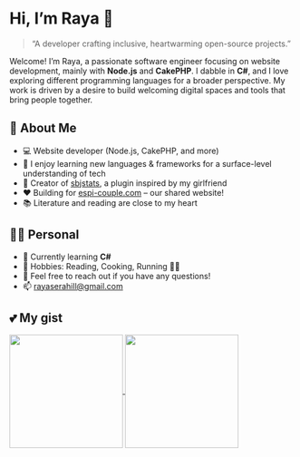 # Hi, I’m Raya 👋

> “A developer crafting inclusive, heartwarming open-source projects.”

Welcome! I’m Raya, a passionate software engineer focusing on website development, mainly with **Node.js** and **CakePHP**. I dabble in **C#**, and I love exploring different programming languages for a broader perspective. My work is driven by a desire to build welcoming digital spaces and tools that bring people together.

## 🌺 About Me

- 💻 Website developer (Node.js, CakePHP, and more)
- 🧩 I enjoy learning new languages & frameworks for a surface-level understanding of tech
- 🎉 Creator of [sbjstats](https://github.com/RayaEspi/sbjstats), a plugin inspired by my girlfriend
- ❤️ Building for [espi-couple.com](https://espi-couple.com/) – our shared website!
- 📚 Literature and reading are close to my heart

## 👩‍💻 Personal

- 🌱 Currently learning **C#**
- 🧡 Hobbies: Reading, Cooking, Running 🏃‍♀️
- 💬 Feel free to reach out if you have any questions!
- 📫 [rayaserahill@gmail.com](mailto:rayaserahill@gmail.com)

## 💕 My gist
<a href="https://gist.github.com/RayaEspi/b8a799a2097425189f9c2a7d802b5828">
  <img height=200 align="center" src="https://github-readme-stats.vercel.app/api/gist?id=b8a799a2097425189f9c2a7d802b5828&theme=omni&show_owner=false" />
</a>
<a href="https://gist.github.com/RayaEspi/c189a49d7aebbaf2481b7c00f12d12d7">
  <img height=200 align="center" src="https://github-readme-stats.vercel.app/api/gist?id=c189a49d7aebbaf2481b7c00f12d12d7&theme=omni&show_owner=false" />
</a>
